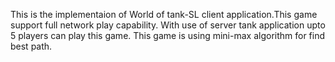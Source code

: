 This is the implementaion of World of tank-SL client application.This game support full network play capability.
With use of server tank application upto 5 players can play this game.
This game is using mini-max algorithm for find best path. 
